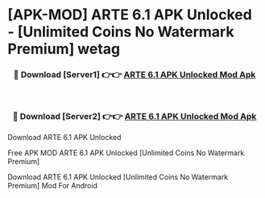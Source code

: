 # [APK-MOD] ARTE 6.1 APK Unlocked - [Unlimited Coins No Watermark Premium] wetag



<div align="center">
<h3>🔴 Download [Server1] 👉👉 <a href="https://momento.my/?title=ARTE_6.1_APK_Unlocked">ARTE 6.1 APK Unlocked Mod Apk</a></h3><br>

<h3>🔴 Download [Server2] 👉👉 <a href="https://momento.my/?title=ARTE_6.1_APK_Unlocked">ARTE 6.1 APK Unlocked Mod Apk</a></h3>
</div>



Download ARTE 6.1 APK Unlocked 

Free APK MOD ARTE 6.1 APK Unlocked [Unlimited Coins No Watermark Premium]

Download ARTE 6.1 APK Unlocked [Unlimited Coins No Watermark Premium] Mod For Android
